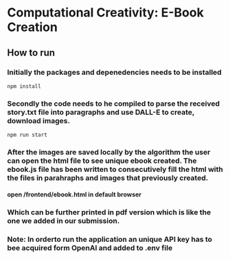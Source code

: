# Computational Creativity: E-Book Creation

## How to run

### Initially the packages and depenedencies needs to be installed 

```
npm install
```

### Secondly the code needs to he compiled to parse the received story.txt file into paragraphs and use DALL-E to create, download images.

```
npm run start
```

### After the images are saved locally by the algorithm the user can open the html file to see unique ebook created. The ebook.js file has been written to consecutively fill the html with the files in parahraphs and images that previously created.

#### open /frontend/ebook.html in default browser

### Which can be further printed in pdf version which is like the one we added in our submission.

### Note: In orderto run the application an unique API key has to bee acquired form OpenAI and added to .env file